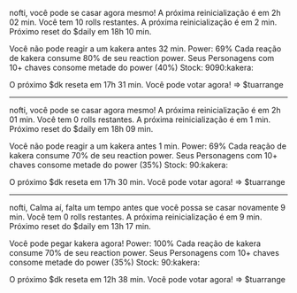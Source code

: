 nofti, você pode se casar agora mesmo! A próxima reinicialização é em 2h 02 min.
Você tem 10 rolls restantes.
A próxima reinicialização é em 2 min.
Próximo reset do $daily em 18h 10 min.

Você não pode reagir a um kakera antes 32 min.
Power: 69%
Cada reação de kakera consume 80% de seu reaction power.
Seus Personagens com 10+ chaves consome metade do power (40%)
Stock: 9090:kakera:

O próximo $dk reseta em 17h 31 min.
Você pode votar agora!
=> $tuarrange

-------------------------------------------------------------------------------------------------------------------------

nofti, você pode se casar agora mesmo! A próxima reinicialização é em 2h 01 min.
Você tem 0 rolls restantes.
A próxima reinicialização é em 1 min.
Próximo reset do $daily em 18h 09 min.

Você não pode reagir a um kakera antes 1 min.
Power: 69%
Cada reação de kakera consume 70% de seu reaction power.
Seus Personagens com 10+ chaves consome metade do power (35%)
Stock: 90:kakera:

O próximo $dk reseta em 17h 30 min.
Você pode votar agora!
=> $tuarrange

-------------------------------------------------------------------------------------------------------------------------

nofti, Calma aí, falta um tempo antes que você possa se casar novamente 9 min.
Você tem 0 rolls restantes.
A próxima reinicialização é em 9 min.
Próximo reset do $daily em 13h 17 min.

Você pode pegar kakera agora! 
Power: 100%
Cada reação de kakera consume 70% de seu reaction power.
Seus Personagens com 10+ chaves consome metade do power (35%)
Stock: 90:kakera:

O próximo $dk reseta em 12h 38 min.
Você pode votar agora!
=> $tuarrange